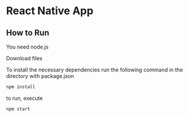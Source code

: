 # React Native App
## How to Run
You need node.js

Download files

To install the necessary dependencies run the following command in the directory with package.json
```bash
npm install
```
to run, execute
```bash
npm start
```